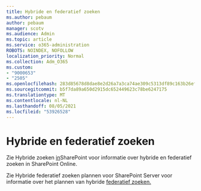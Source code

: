 ```yaml
---
title: Hybride en federatief zoeken
ms.author: pebaum
author: pebaum
manager: scotv
ms.audience: Admin
ms.topic: article
ms.service: o365-administration
ROBOTS: NOINDEX, NOFOLLOW
localization_priority: Normal
ms.collection: Adm_O365
ms.custom:
- "9000653"
- "2505"
ms.openlocfilehash: 283d85678d8dae8e2d26a7a3ca74ae309c5313df89c163b26efa0e2c4b3393ba
ms.sourcegitcommit: b5f7da89a650d2915dc652449623c78be6247175
ms.translationtype: MT
ms.contentlocale: nl-NL
ms.lasthandoff: 08/05/2021
ms.locfileid: "53926528"
---
```

# <a name="hybrid-and-federated-searches"></a>Hybride en federatief zoeken 

Zie Hybride zoeken [in](https://docs.microsoft.com/sharepoint/hybrid/hybrid-search-in-sharepoint)SharePoint voor informatie over hybride en federatief zoeken in SharePoint Online.

Zie Hybride federatief zoeken plannen voor SharePoint Server voor informatie over het plannen van hybride [federatief zoeken.](https://docs.microsoft.com/sharepoint/hybrid/plan-hybrid-federated-search)